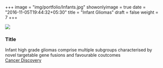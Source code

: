 +++
image = "img/portfolio/Infants.jpg"
showonlyimage = true
date = "2016-11-05T19:44:32+05:30"
title = "Infant Gliomas"
draft = false
weight = 7
+++
<!--more-->
![](/img/portfolio/Clarke.jpg)
###	Title
Infant high grade gliomas comprise multiple subgroups characterised by novel targetable gene fusions and favourable coutcomes  
[Cancer Discovery](https://aacrjournals.org/cancerdiscovery/article/10/7/942/2463/Infant-High-Grade-Gliomas-Comprise-Multiple)
